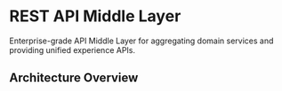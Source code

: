 # REST API Middle Layer

Enterprise-grade API Middle Layer for aggregating domain services and providing unified experience APIs.

## Architecture Overview 